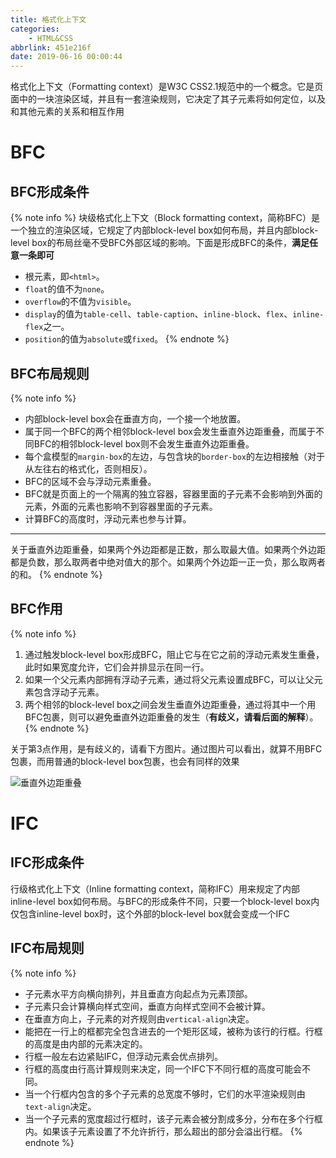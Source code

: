 ```yaml
---
title: 格式化上下文
categories:
    - HTML&CSS
abbrlink: 451e216f
date: 2019-06-16 00:00:44
---
```


格式化上下文（Formatting context）是W3C CSS2.1规范中的一个概念。它是页面中的一块渲染区域，并且有一套渲染规则，它决定了其子元素将如何定位，以及和其他元素的关系和相互作用

# BFC

## BFC形成条件

{% note info %}
块级格式化上下文（Block formatting context，简称BFC）是一个独立的渲染区域，它规定了内部block-level box如何布局，并且内部block-level box的布局丝毫不受BFC外部区域的影响。下面是形成BFC的条件，**满足任意一条即可**
- 根元素，即`<html>`。
- `float`的值不为`none`。
- `overflow`的不值为`visible`。
- `display`的值为`table-cell`、`table-caption`、`inline-block`、`flex`、`inline-flex`之一。
- `position`的值为`absolute`或`fixed`。
{% endnote %}

## BFC布局规则

{% note info %}
- 内部block-level box会在垂直方向，一个接一个地放置。
- 属于同一个BFC的两个相邻block-level box会发生垂直外边距重叠，而属于不同BFC的相邻block-level box则不会发生垂直外边距重叠。
- 每个盒模型的`margin-box`的左边，与包含块的`border-box`的左边相接触（对于从左往右的格式化，否则相反）。
- BFC的区域不会与浮动元素重叠。
- BFC就是页面上的一个隔离的独立容器，容器里面的子元素不会影响到外面的元素，外面的元素也影响不到容器里面的子元素。
- 计算BFC的高度时，浮动元素也参与计算。

---
关于垂直外边距重叠，如果两个外边距都是正数，那么取最大值。如果两个外边距都是负数，那么取两者中绝对值大的那个。如果两个外边距一正一负，那么取两者的和。
{% endnote %}

## BFC作用

{% note info %}
1. 通过触发block-level box形成BFC，阻止它与在它之前的浮动元素发生重叠，此时如果宽度允许，它们会并排显示在同一行。
2. 如果一个父元素内部拥有浮动子元素，通过将父元素设置成BFC，可以让父元素包含浮动子元素。
3. 两个相邻的block-level box之间会发生垂直外边距重叠，通过将其中一个用BFC包裹，则可以避免垂直外边距重叠的发生（**有歧义，请看后面的解释**）。
{% endnote %}

关于第3点作用，是有歧义的，请看下方图片。通过图片可以看出，就算不用BFC包裹，而用普通的block-level box包裹，也会有同样的效果

![垂直外边距重叠](https://blog-images-1258719270.cos.ap-shanghai.myqcloud.com/HTML%26CSS/%E6%A0%BC%E5%BC%8F%E5%8C%96%E4%B8%8A%E4%B8%8B%E6%96%87/%E5%9E%82%E7%9B%B4%E5%A4%96%E8%BE%B9%E8%B7%9D%E9%87%8D%E5%8F%A0.png)

# IFC

## IFC形成条件

行级格式化上下文（Inline formatting context，简称IFC）用来规定了内部inline-level box如何布局。与BFC的形成条件不同，只要一个block-level box内仅包含inline-level box时，这个外部的block-level box就会变成一个IFC

## IFC布局规则

{% note info %}
- 子元素水平方向横向排列，并且垂直方向起点为元素顶部。
- 子元素只会计算横向样式空间，垂直方向样式空间不会被计算。
- 在垂直方向上，子元素的对齐规则由`vertical-align`决定。
- 能把在一行上的框都完全包含进去的一个矩形区域，被称为该行的行框。行框的高度是由内部的元素决定的。
- 行框一般左右边紧贴IFC，但浮动元素会优点排列。
- 行框的高度由行高计算规则来决定，同一个IFC下不同行框的高度可能会不同。
- 当一个行框内包含的多个子元素的总宽度不够时，它们的水平渲染规则由`text-align`决定。
- 当一个子元素的宽度超过行框时，该子元素会被分割成多分，分布在多个行框内。如果该子元素设置了不允许折行，那么超出的部分会溢出行框。
{% endnote %}
